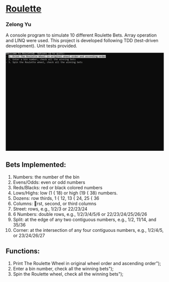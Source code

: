 # **[Roulette](https://github.com/Zelong-Yu/Roulette)**

### Zelong Yu
A console program to simulate 10 different Roulette Bets. Array operation and LINQ were used. 
This project is developed following TDD (test-driven development).
Unit tests provided. 



![Alt text](Sample.gif?raw=true "Sample Run")

Bets Implemented:
----------------------
1. Numbers: the number of the bin
2. Evens/Odds: even or odd numbers
3. Reds/Blacks: red or black colored numbers
4. Lows/Highs: low (1 { 18) or high (19 { 38) numbers.
5. Dozens: row thirds, 1 { 12, 13 { 24, 25 { 36
6. Columns: rst, second, or third columns
7. Street: rows, e.g., 1/2/3 or 22/23/24
8. 6 Numbers: double rows, e.g., 1/2/3/4/5/6 or 22/23/24/25/26/26
9. Split: at the edge of any two contiguous numbers, e.g., 1/2, 11/14, and 35/36
10. Corner: at the intersection of any four contiguous numbers, e.g., 1/2/4/5, or 23/24/26/27

Functions:
------------------------
1. Print The Roulette Wheel in original wheel order and ascending order");
2. Enter a bin number, check all the winning bets");
3. Spin the Roulette wheel, check all the winning bets");
